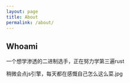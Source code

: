 ```yaml
---
layout: page
title: About
permalink: /about/
---
```


## Whoami
一个想学渗透的二进制选手，正在努力学第三遍rust

稍微会点js引擎，每天都在感慨自己怎么这么菜.jpg
